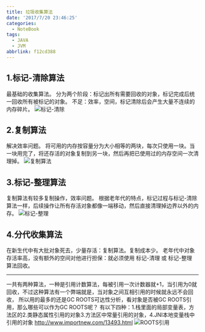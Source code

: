 ```yaml
---
title: 垃圾收集算法
date: '2017/7/20 23:46:25'
categories:
  - NoteBook
tags:
  - JAVA
  - JVM
abbrlink: f12cd388
---
```


## 1.标记-清除算法
最基础的收集算法。
分为两个阶段：标记出所有需要回收的对象，标记完成后统一回收所有被标记的对象。
不足：效率，空间，标记清除后会产生大量不连续的内存碎片。
![标记-清除](ms.jpg)
<!-- more -->
## 2.复制算法
解决效率问题。
将可用的内存按容量分为大小相等的两块，每次只使用一块。当一块用完了，将还存活的对象复制到另一块，然后再把已使用过的内存空间一次清理掉。
![复制算法](copy.jpg)
## 3.标记-整理算法
复制算法有较多复制操作，效率问题。
根据老年代的特点，标记过程与标记-清除算法一样，后续操作让所有存活对象都像一端移动，然后直接清理掉边界以外的内存。
![标记-整理](mc.jpg)
## 4.分代收集算法
在新生代中有大批对象死去，少量存活：复制算法。复制成本少。
老年代中对象存活率高，没有额外的空间对他进行担保：就必须使用 标记-清理 或 标记-整理 算法回收。


--------------------------------------------------------------------------------

一共有两种算法，一种是引用计数算法，每被引用一次计数器就+1，当引用为0就回收，不过这种算法有一个弊端就是，当对象之间互相引用的时候就永远不会回收，
所以用的最多的还是GC ROOTS可达性分析，看对象是否被GC ROOTS引用，那么哪些可以作为GC ROOTS呢？
有以下四种：1.栈里面的局部变量表，方法区的2.类静态属性引用的对象3.方法区中常量引用的对象，4.JNI本地变量栈中引用的对象
http://www.importnew.com/13493.html
![ROOTS引用](root.jpg)